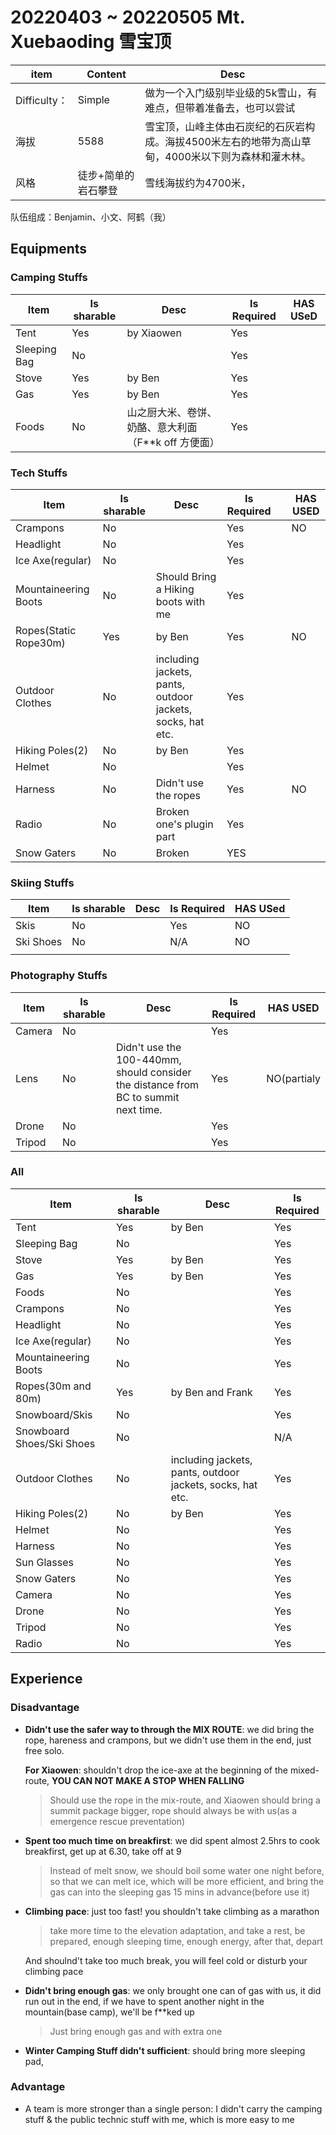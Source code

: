 # 20220403 ~ 20220505 Mt. Xuebaoding 雪宝顶

| item         | Content             | Desc                                                         |
| ------------ | ------------------- | ------------------------------------------------------------ |
| Difficulty： | Simple              | 做为一个入门级别毕业级的5k雪山，有难点，但带着准备去，也可以尝试 |
| 海拔         | 5588                | 雪宝顶，山峰主体由石炭纪的石灰岩构成。海拔4500米左右的地带为高山草甸，4000米以下则为森林和灌木林。 |
| 风格         | 徒步+简单的岩石攀登 | 雪线海拔约为4700米，                                         |



队伍组成：Benjamin、小文、阿鹤（我）


## Equipments 

### Camping Stuffs
|  Item   | Is sharable  | Desc |  Is Required | HAS USeD |
|  ----  | ----  |  ---- |---- |  ----  |
| Tent  | Yes | by Xiaowen | Yes |  |
| Sleeping Bag  | No |   | Yes |  |
| Stove  | Yes | by Ben  | Yes |  |
| Gas  | Yes |  by Ben | Yes |  |
| Foods  | No | 山之厨大米、卷饼、奶酪、意大利面（F**k off 方便面） | Yes |  |

### Tech Stuffs
|  Item   | Is sharable  | Desc |  Is Required |  | HAS USED |
|  ----  | ----  |  ---- |---- |  ----  |  ----  |
| Crampons  | No |   | Yes |  | NO |
| Headlight  | No |   | Yes |  |  |
| Ice Axe(regular)  | No |   | Yes |  |  |
| Mountaineering Boots  | No | Should Bring a Hiking boots with me | Yes |  |  |
| Ropes(Static Rope30m) | Yes |  by Ben | Yes |  | NO |
| Outdoor Clothes  | No | including jackets, pants, outdoor jackets, socks, hat etc.  | Yes |  |  |
| Hiking Poles(2)  | No | by Ben  | Yes |  |  |
| Helmet  | No |   | Yes |  |  |
| Harness  | No | Didn't use the ropes | Yes |  | NO |
| Radio | No | Broken one's plugin part | Yes | |  |
| Snow Gaters | No | Broken | YES | |  |

### Skiing Stuffs
|  Item   | Is sharable  | Desc |  Is Required | HAS USed |
|  ----  | ----  |  ---- |---- |  ----  |
| Skis  | No |   | Yes | NO |
| Ski Shoes  | No |   | N/A | NO |
|  |  | |  |  |


### Photography Stuffs
|  Item   | Is sharable  | Desc |  Is Required | HAS USED |
|  ----  | ----  |  ---- |---- |  ----  |
| Camera  | No |   | Yes |  |
| Lens  | No | Didn't use the 100-440mm, should consider the distance from BC to summit next time. | Yes | NO(partialy |
| Drone  | No |   | Yes |  |
| Tripod  | No |   | Yes |  |

### All
|  Item   | Is sharable  | Desc |  Is Required |
|  ----  | ----  |  ---- |---- |
| Tent  | Yes | by Ben  | Yes |
| Sleeping Bag  | No |   | Yes |
| Stove  | Yes | by Ben  | Yes |
| Gas  | Yes |  by Ben | Yes |
| Foods  | No |   | Yes |
| Crampons  | No |   | Yes |
| Headlight  | No |   | Yes |
| Ice Axe(regular)  | No |   | Yes |
| Mountaineering Boots  | No |   | Yes |
| Ropes(30m and 80m)  | Yes |  by Ben and Frank | Yes |
| Snowboard/Skis  | No |   | Yes |
| Snowboard Shoes/Ski Shoes  | No |   | N/A |
| Outdoor Clothes  | No | including jackets, pants, outdoor jackets, socks, hat etc.  | Yes |
| Hiking Poles(2)  | No | by Ben  | Yes |
| Helmet  | No |   | Yes |
| Harness  | No |   | Yes |
| Sun Glasses  | No |   | Yes |
| Snow Gaters  | No |   | Yes |
| Camera  | No |   | Yes |
| Drone  | No |   | Yes |
| Tripod  | No |   | Yes |
| Radio  | No |   | Yes |



## Experience



### Disadvantage

- **Didn't use the safer way to through the MIX ROUTE**: we did bring the rope, hareness and crampons, but we didn't use them in the end, just free solo.

  **For Xiaowen**: shouldn't drop the ice-axe at the beginning of the mixed-route, **YOU CAN NOT MAKE A STOP WHEN FALLING**

  > Should use the rope in the mix-route, and Xiaowen should bring a summit package bigger, rope should always be with us(as a emergence rescue preventation)

- **Spent too much time on breakfirst**: we did spent almost 2.5hrs to cook breakfirst, get up at 6.30, take off at 9

  > Instead of melt snow, we should boil some water one night before, so that we can melt ice, which will be more efficient, and bring the gas can into the sleeping gas 15 mins in advance(before use it)

- **Climbing pace**: just too fast! you shouldn't take climbing as a marathon

  > take more time to the elevation adaptation, and take a rest, be prepared, enough sleeping time, enough energy, after that, depart

  And shoulnd't take too much break, you will feel cold or disturb your climbing pace

- **Didn't bring enough gas**: we only brought one can of gas with us, it did run out in the end, if we have to spent another night in the mountain(base camp), we'll be f**ked up

  > Just bring enough gas and with extra one

- **Winter Camping Stuff didn't sufficient**: should bring more sleeping pad,

### Advantage

- A team is more stronger than a single person: I didn't carry the camping stuff & the public technic stuff with me, which is more easy to me